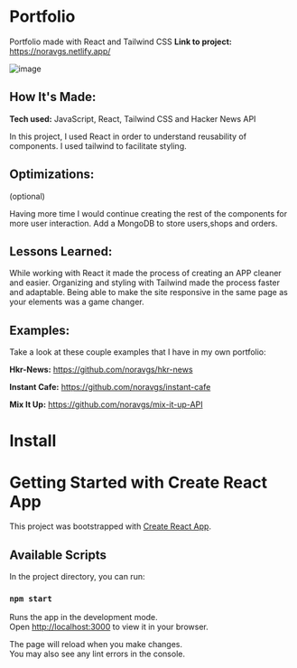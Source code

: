 # Portfolio
Portfolio made with React and Tailwind CSS
**Link to project:** https://noravgs.netlify.app/

![image]()

## How It's Made:

**Tech used:** JavaScript, React, Tailwind CSS and Hacker News API

In this project, I used React in order to understand reusability of components. I used tailwind to facilitate styling.  

## Optimizations:
(optional)

Having more time I would continue creating the rest of the components for more user interaction. Add a MongoDB to store users,shops and orders. 

## Lessons Learned:

While working with React it made the process of creating an APP cleaner and easier. Organizing and styling with Tailwind made the process faster and adaptable. Being able to make the site responsive in the same page as your elements was a game changer.

## Examples:
Take a look at these couple examples that I have in my own portfolio:

**Hkr-News:** https://github.com/noravgs/hkr-news

**Instant Cafe:** https://github.com/noravgs/instant-cafe

**Mix It Up:** https://github.com/noravgs/mix-it-up-API



# Install

# Getting Started with Create React App

This project was bootstrapped with [Create React App](https://github.com/facebook/create-react-app).

## Available Scripts

In the project directory, you can run:

### `npm start`

Runs the app in the development mode.\
Open [http://localhost:3000](http://localhost:3000) to view it in your browser.

The page will reload when you make changes.\
You may also see any lint errors in the console.

